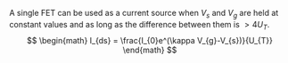 A single FET can be used as a current source when $V_{s}$ and $V_{g}$ are held at constant values and as long as the difference between them is $>4 U_{T}$.
$$
\begin{math}
I_{ds} = \frac{I_{0}e^(\kappa V_{g}-V_{s})}{U_{T}}
\end{math}
$$
